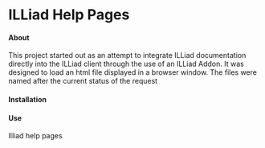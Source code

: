 ILLiad Help Pages
=====
#### About
This project started out as an attempt to integrate ILLiad documentation directly into the ILLiad client through the use of an ILLiad Addon. It was designed to load an html file displayed in a browser window. The files were named after the current status of the request
#### Installation
#### Use
Illiad help pages
